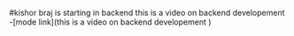 #kishor braj is starting in backend
this is a video on backend developement
-[mode link](this is a video on backend developement
)